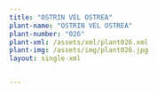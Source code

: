 ```yaml
---
title: "OSTRIN VEL OSTREA"
plant-name: "OSTRIN VEL OSTREA"
plant-number: "026"
plant-xml: /assets/xml/plant026.xml
plant-img: /assets/img/plant026.jpg
layout: single-xml


---
```

